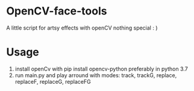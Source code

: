 # OpenCV-face-tools
A little script for artsy effects with openCV nothing special : )

# Usage

1. install openCv with pip install opencv-python preferably in python 3.7
2. run main.py and play arround with modes: track, trackG, replace, replaceF, replaceG, replaceFG
